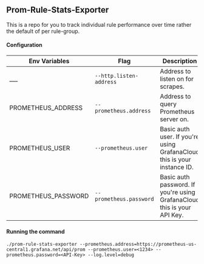 ## Prom-Rule-Stats-Exporter

This is a repo for you to track individual rule performance over time rather the default of per rule-group.

#### Configuration

| Env Variables     | Flag      | Description                                                                                                   |
| ----------------- | --------- | ------------------------------------------------------------------------------------------------------------- |
| ___ | `--http.listen-address` | Address to listen on for scrapes.                                                              |
| PROMETHEUS_ADDRESS    | `--prometheus.address` | Address to query Prometheus server on.                                                              |
| PROMETHEUS_USER    | `--prometheus.user`   |  Basic auth user. If you're using GrafanaCloud this is your instance ID. |
| PROMETHEUS_PASSWORD    | `--prometheus.password`   |  Basic auth password. If you're using GrafanaCloud this is your API Key. |

#### Running the command

```
./prom-rule-stats-exporter --prometheus.address=https://prometheus-us-central1.grafana.net/api/prom --prometheus.user=<1234> --prometheus.password=<API-Key> --log.level=debug
```